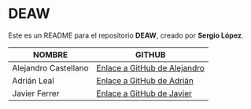 # DEAW 
Este es un README para el repositorio **DEAW**, creado por **Sergio López**.

| NOMBRE              | GITHUB                                                        |
|---------------------|---------------------------------------------------------------|
| Alejandro Castellano| [Enlace a GitHub de Alejandro](https://github.com/Caste11)    |
| Adrián Leal         | [Enlace a GitHub de Adrián](https://github.com/Adrian8230)    |
| Javier Ferrer       | [Enlace a GitHub de Javier](https://github.com/JavierFerrer03)|

